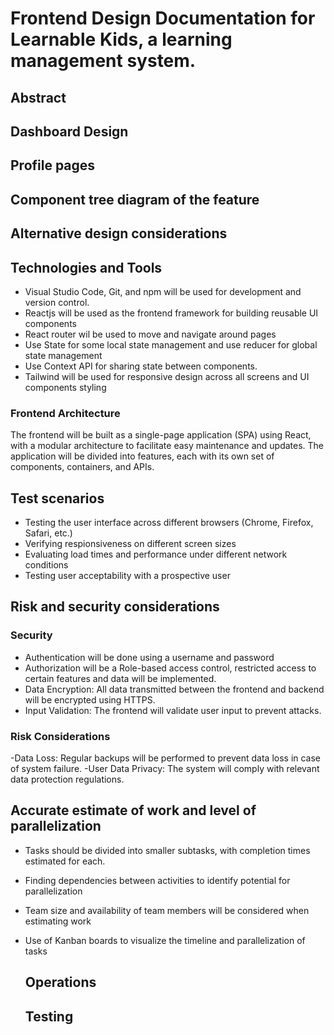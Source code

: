# Frontend Design Documentation for Learnable Kids, a learning management system.

## Abstract

## Dashboard Design

## Profile pages

## Component tree diagram of the feature

## Alternative design considerations

## Technologies and Tools

- Visual Studio Code, Git, and npm will be used for development and version control.
- Reactjs will be used as the frontend framework for building reusable UI components
- React router wil be used to move and navigate around pages
- Use State for some local state management and use reducer for global state management
- Use Context API for sharing state between components.
- Tailwind will be used for responsive design across all screens and UI components styling

### Frontend Architecture

The frontend will be built as a single-page application (SPA) using React, with a modular architecture to facilitate easy maintenance and updates. The application will be divided into features, each with its own set of components, containers, and APIs.

## Test scenarios

- Testing the user interface across different browsers (Chrome, Firefox, Safari, etc.)
- Verifying respionsiveness on different screen sizes
- Evaluating load times and performance under different network conditions
- Testing user acceptability with a prospective user

## Risk and security considerations

### Security

- Authentication will be done using a username and password
- Authorization will be a Role-based access control, restricted access to certain features and data will be implemented.
- Data Encryption: All data transmitted between the frontend and backend will be encrypted using HTTPS.
- Input Validation: The frontend will validate user input to prevent attacks.

### Risk Considerations

-Data Loss: Regular backups will be performed to prevent data loss in case of system failure.
-User Data Privacy: The system will comply with relevant data protection regulations.

## Accurate estimate of work and level of parallelization

- Tasks should be divided into smaller subtasks, with completion times estimated for each.
- Finding dependencies between activities to identify potential for parallelization
- Team size and availability of team members will be considered when estimating work
- Use of Kanban boards to visualize the timeline and parallelization of tasks

  ## Operations

  ## Testing
